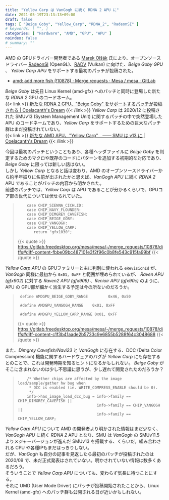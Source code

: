 ```yaml
---
title: "Yellow Carp は VanGogh に続く RDNA 2 APU に"
date: 2021-05-19T23:13:13+09:00
draft: false
tags: [ "Beige_Goby", "Yellow_Carp", "RDNA_2", "RadeonSI" ]
# keywords: [ "", ]
categories: [ "Hardware", "AMD", "GPU", "APU" ]
noindex: false
# summary: ""
---
```


AMD の GPUドライバー開発者である [Marek Olšák](https://github.com/marekolsak) 氏により、オープンソースドライバー [RadeonSI](/tags/radeonsi) (OpenGL)、[RADV](/tags/radv) (Vulkan) に向けた、*Beige Goby GPU* 、 *Yellow Carp APU* をサポートする最初のパッチが投稿された。  

 * [amd: add more fish (!10878) · Merge requests · Mesa / mesa · GitLab](https://gitlab.freedesktop.org/mesa/mesa/-/merge_requests/10878/)

*Beige Goby* は先日 Linux Kernel (amd-gfx) へのパッチと同時に登場した新たな *RDNA 2* GPU のコードネーム。  
{{< link >}} [新たな RDNA 2 GPU、"Beige Goby" をサポートするパッチが投稿される | Coelacanth's Dream](/posts/2021/05/13/amd-beige_goby/) {{< /link >}}
*Yellow Carp* は 2020/12 に投稿された SMUv13 (System Management Unit) に関するパッチの中で突然登場した APU のコードネームであり、*Yellow Carp* をサポートするための巨大なパッチ群はまだ投稿されていない。  
{{< link >}} [新たな AMD APU、"Yellow Carp"　―― SMU は v13 に | Coelacanth's Dream](/posts/2020/12/08/amd-yellow-carp-apu/) {{< /link >}}

今回は最初のパッチということもあり、各種ヘッダファイルに *Beige Goby* を判定するためのマクロや既存のコードにパターンを追加する初期的な対応であり、*Beige Goby* に限っては新しい話はない。  
しかし *Yellow Carp* となると話は変わり、AMD のオープンソースドライバーから約半年振りに名前が出されたかと思えば、*VanGogh APU* に続く *RDNA 2* APU であることがパッチの内容から明かされた。  
前述のパッチでは、*Yellow Carp* は APU であることが分かるくらいで、GPUコア部の世代については伏せられていた。  

 > 		   case CHIP_SIENNA_CICHLID:
 > 		   case CHIP_NAVY_FLOUNDER:
 > 		   case CHIP_DIMGREY_CAVEFISH:
 > 		   case CHIP_BEIGE_GOBY:
 > 		   case CHIP_VANGOGH:
 > 		   case CHIP_YELLOW_CARP:
 > 		      return "gfx1030";
 >
 > {{< quote >}} <https://gitlab.freedesktop.org/mesa/mesa/-/merge_requests/10878/diffs#diff-content-fbbe09bc487101e3f2f96c0b8fe543c915fa99bf> {{< /quote >}}

*Yellow Carp APU* の GPUファミリーと主に判別に使われる `eRevisionId` が、 *VanGogh* 同様に最初から `0x01, 0xFF` と範囲が埋められているが、 *Raven APU (gfx902)* に対する *Raven2 APU (gfx909)* 、*Renioir APU (gfx90c)* のように、APU の GPU部が細かく派生する予定は今の所ないのだろうか。  

 > 		define AMDGPU_BEIGE_GOBY_RANGE         0x46, 0x50
 > 		
 > 		#define AMDGPU_VANGOGH_RANGE    0x01, 0xFF
 > 		
 > 		#define AMDGPU_YELLOW_CARP_RANGE 0x01, 0xFF
 >
 > {{< quote >}} <https://gitlab.freedesktop.org/mesa/mesa/-/merge_requests/10878/diffs#diff-content-c1f3b41aade2b5733c9e6855b5288f64c3048688> {{< /quote >}}

また、*Dimgrey Cavefish/Navi23* と *VanGogh* に存在する、DCC (Delta Color Compression) 機能に関するハードウェアのバグが *Yellow Carp* にも存在するとのことで、これは開発時期を知るヒントになるかもしれない。 *Beige Goby* がそこに含まれないのは少し不思議に思うが、少し遅れて開発されたのだろうか？  


 > 		   /* Whether chips are affected by the image load/sample/gather hw bug when
 > 		    * DCC is enabled (ie. WRITE_COMPRESS_ENABLE should be 0).
 > 		    */
 > 		   info->has_image_load_dcc_bug = info->family == CHIP_DIMGREY_CAVEFISH ||
 > 		                                  info->family == CHIP_VANGOGH ||
 > 		                                  info->family == CHIP_YELLOW_CARP;

*Yellow Carp APU* について AMD の開発者より明かされた情報はまだ少なく、*VanGogh APU* に続く *RDNA 2* APU となり、SMU は *VanGogh* の SMUv11.5 よりメジャーバージョンが進んだ SMUv13 を搭載する、くらいだ。組み合わされる CPU や各種IPもまだはっきりしない。  
だが、*VanGogh* も自分の記事を見返したら最初のパッチが投稿されたのは 2020/09 で、未だ正式発表はされていない。明かされていない情報は数多くあるだろう。  
そういうことで *Yellow Carp APU* についても、変わらず気長に待つことにする。  
それに UMD (User Mode Driver) にパッチが投稿開始されたことから、Linux Kernel (amd-gfx) へのパッチ群も公開される日が近いかもしれない。  


